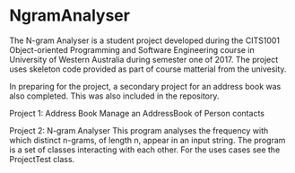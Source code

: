 # NgramAnalyser

The N-gram Analyser is a student project developed during the CITS1001 Object-oriented Programming and Software Engineering course in University of Western Australia during semester one of 2017. The project uses skeleton code provided as part of course matterial from the univesity. 

In preparing for the project, a secondary project for an address book was also completed. This was also included in the repository.  

Project 1: Address Book
  Manage an AddressBook of Person contacts
  
Project 2: N-gram Analyser
  This program analyses the frequency with which distinct n-grams, of length n, appear in an input string. 
  The program is a set of classes interacting with each other. For the uses cases see the ProjectTest class. 
